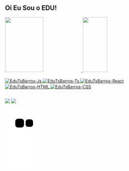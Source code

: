## Oi Eu Sou o EDU!
<div style="display: inline_block">
  <a href="https://github.com/EduTsBarros">
  <img height="180em" width="50%" src="https://github-readme-stats.vercel.app/api?username=EduTsBarros&show_icons=true&theme=tokyonight&include_all_commits=true&count_private=true"/>
  <img height="180em" width="40%" src="https://github-readme-stats.vercel.app/api/top-langs/?username=EduTsBarros&layout=compact&langs_count=7&theme=tokyonight"/>
</div>
<div style="display: inline_block"><br>
  <img align="center" alt="EduTsBarros-Js" height="30"  src="https://img.shields.io/badge/JavaScript-323330?style=for-the-badge&logo=javascript&logoColor=F7DF1E">
  <img align="center" alt="EduTsBarros-Ts" height="30"  src="https://img.shields.io/badge/TypeScript-007ACC?style=for-the-badge&logo=typescript&logoColor=white">
  <img align="center" alt="EduTsBarros-React" height="30"  src="https://img.shields.io/badge/React-20232A?style=for-the-badge&logo=react&logoColor=61DAFB">
  <img align="center" alt="EduTsBarros-HTML" height="30"  src="https://img.shields.io/badge/HTML5-E34F26?style=for-the-badge&logo=html5&logoColor=white">
  <img align="center" alt="EduTsBarros-CSS" height="30" src="https://img.shields.io/badge/CSS3-1572B6?style=for-the-badge&logo=css3&logoColor=white">

</div>
  
  ##
 
<div> 
  <a href = "mailto:EduTsBarros@gmail.com"><img src="https://img.shields.io/badge/Gmail-D14836?style=for-the-badge&logo=gmail&logoColor=white" target="_blank"></a>
  <a href="https://www.linkedin.com/in/eduardo-telmo-da-silva-barros-7a8065191/" target="_blank"><img src="https://img.shields.io/badge/-LinkedIn-%230077B5?style=for-the-badge&logo=linkedin&logoColor=white" target="_blank"></a> 
 
  ![Snake animation](https://github.com/EduTsBarros/EduTsBarros/blob/output/github-contribution-grid-snake.svg)
 
</div>
